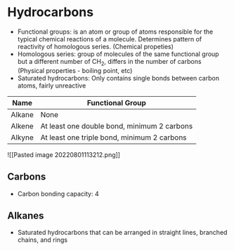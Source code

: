 # Hydrocarbons
- Functional groups: is an atom or group of atoms responsible for the typical chemical reactions of a molecule. Determines pattern of reactivity of homologous series. (Chemical propeties)
- Homologous series: group of molecules of the same functional group but a different number of CH<sub>2</sub>, differs in the number of carbons (Physical properties - boiling point, etc)
- Saturated hydrocarbons: Only contains single bonds between carbon atoms, fairly unreactive

Name | Functional Group
--- | ---
Alkane | None
Alkene | At least one double bond, minimum 2 carbons
Alkyne | At least one triple bond, minimum 2 carbons

![[Pasted image 20220801113212.png]]
## Carbons
- Carbon bonding capacity: 4
## Alkanes
- Saturated hydrocarbons that can be arranged in straight lines, branched chains, and rings
#